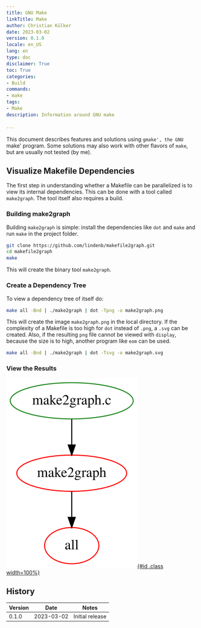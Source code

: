 ```yaml
---
title: GNU Make
linkTitle: Make
author: Christian Külker
date: 2023-03-02
version: 0.1.0
locale: en_US
lang: en
type: doc
disclaimer: True
toc: True
categories:
- Build
commands:
- make
tags:
- Make
description: Information around GNU make

---
```


This document describes features and solutions using `gmake', the GNU `make'
program.  Some solutions may also work with other flavors of `make`, but are
usually not tested (by me).

## Visualize Makefile Dependencies

The first step in understanding whether a Makefile can be parallelized is to
view its internal dependencies. This can be done with a tool called
`make2graph`. The tool itself also requires a build.

### Building make2graph

Building `make2graph` is simple: install the dependencies like `dot` and `make`
and run `make` in the project folder.

```bash
git clone https://github.com/lindenb/makefile2graph.git
cd makefile2graph
make
```

This will create the binary tool `make2graph`.

### Create a Dependency Tree

To view a dependency tree of itself do:

```bash
make all -Bnd | ./make2graph | dot -Tpng -o make2graph.png
```

This will create the image `make2graph.png` in the local directory.  If the
complexity of a Makefile is too high for `dot` instead of `.png`, a `.svg` can
be created. Also, if the resulting `png` file cannot be viewed with `display`,
because the size is to high, another program like `eom` can be used.

```bash
make all -Bnd | ./make2graph | dot -Tsvg -o make2graph.svg
```

### View the Results

<!--[![](make2graph.png){#id .class width=100%}](make2graph.png)-->

[![](make2graph.svg){#id .class width=100%}](make2graph.svg)

## History

| Version | Date       | Notes                                                |
| ------- | ---------- | ---------------------------------------------------- |
| 0.1.0   | 2023-03-02 | Initial release                                      |

